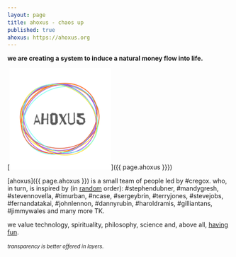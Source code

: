 ```yaml
---
layout: page
title: ahoxus - chaos up
published: true
ahoxus: https://ahoxus.org
---
```


**we are creating a system to induce a natural money flow into life.**

[![ahoxus](ahoxus_small.png)]({{ page.ahoxus }}})

[ahoxus]({{ page.ahoxus }}) is a small team of people led by #cregox. who, in turn, is inspired by (in [random](/random) order): #stephendubner, #mandygresh, #stevennovella, #timurban, #ncase, #sergeybrin, #terryjones, #stevejobs, #fernandatakai, #johnlennon, #dannyrubin, #haroldramis, #gilliantans, #jimmywales and many more TK.

we value technology, spirituality, philosophy, science and, above all, [having fun](/tv).

<small>*transparency is better offered in layers.*</small>

